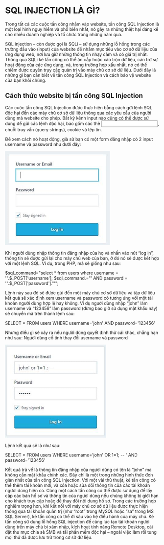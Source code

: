# SQL INJECTION LÀ GÌ?
Trong tất cả các cuộc tấn công nhằm vào website, tấn công SQL Injection là một loại hình nguy hiểm và phổ biến nhất, nó gây ra những thiệt hại đáng kể cho nhiều doanh nghiệp và tổ chức trong những năm qua.

SQL injection – còn được gọi là SQLi – sử dụng những lỗ hổng trong các trường đầu vào (input) của website để nhắm mục tiêu vào cơ sở dữ liệu của ứng dụng web, nơi lưu giữ những thông tin nhạy cảm và có giá trị nhất. Thông qua SQLi kẻ tấn công có thể ăn cắp hoặc xáo trộn dữ liệu, cản trở sự hoạt động của các ứng dụng, và, trong trường hợp xấu nhất, nó có thể chiếm được quyền truy cập quản trị vào máy chủ cơ sở dữ liệu. Dưới đây là những gì bạn cần biết về tấn công SQL Injection và cách bảo vệ website của bạn khỏi chúng.
## Cách thức website bị tấn công SQL Injection

Các cuộc tấn công SQL Injection được thực hiện bằng cách gửi lệnh SQL độc hại đến các máy chủ cơ sở dữ liệu thông qua các yêu cầu của người dùng mà website cho phép. Bất kỳ kênh input nào cũng có thể được sử dụng để gửi các lệnh độc hại, bao gồm các thẻ <input>, chuỗi truy vấn (query strings), cookie và tệp tin.

Để xem cách nó hoạt động, giả sử bạn có một form đăng nhập có 2 input username và password như dưới đây:

![Form đăng nhập](images/Form-đăng-nhập.jpg)

Khi người dùng nhập thông tin đăng nhập của họ và nhấn vào nút “log in”, thông tin sẽ được gửi lại cho máy chủ web của bạn, ở đó nó sẽ được kết hợp với một lệnh SQL. Ví dụ, trong PHP, mã sẽ giống như sau:

$sql_command="select * from users where username = '".$_POST['username'];
$sql_command.="' AND password = '".$_POST['password']."'";

Lệnh này sau đó sẽ được gửi đến một máy chủ cơ sở dữ liệu và tập dữ liệu kết quả sẽ xác định xem username và password có tương ứng với một tài khoản người dùng hợp lệ hay không. Ví dụ người dùng nhập “john” làm username và “123456” làm password (đừng bao giờ sử dụng mật khẩu này) sẽ chuyển mã trên thành lệnh sau:

SELECT * FROM users WHERE username='john' AND password='123456'

Nhưng điều gì sẽ xảy ra nếu người dùng quyết định thử cái khác, chẳng hạn như sau:
Người dùng cố tình thay đổi username và password

![Thay đổi tên đăng nhập độc hại](images/Thay-đổi-username-và-password-độc-hại.jpg)

Lệnh kết quả sẽ là như sau:

SELECT * FROM users WHERE username='john' OR 1=1; -- ' AND password='123456'

Kết quả trả về là thông tin đăng nhập của người dùng có tên là “john” mà không cần mật khẩu chính xác.
Đây chỉ là một trong những hình thức đơn giản nhất của tấn công SQL Injection. Với một vài thủ thuật, kẻ tấn công có thể thêm tài khoản mới, và xóa hoặc sửa đổi thông tin của các tài khoản người dùng hiện có. Cùng một cách tấn công có thể được sử dụng để lấy cắp các bản hồ sơ và thông tin của người dùng nếu chúng không bị giới hạn cho khách truy cập hoặc để thay đổi nội dung hồ sơ.
Trong các trường hợp nghiêm trọng hơn, khi kết nối với máy chủ cơ sở dữ liệu được thực hiện thông qua tài khoản quản trị (như “root” trong MySQL hoặc “sa” trong MS SQL Server), kẻ tấn công có thể đi sâu vào hệ điều hành của máy chủ. Kẻ tấn công sử dụng lỗ hổng SQL injection để cùng lúc tạo tài khoản người dùng trên máy chủ bị xâm nhập, kích hoạt tính năng Remote Desktop, cài đặt thư mục chia sẻ SMB và tải phần mềm độc hại – ngoài việc làm rối tung mọi thứ đã được lưu trữ trong cơ sở dữ liệu.